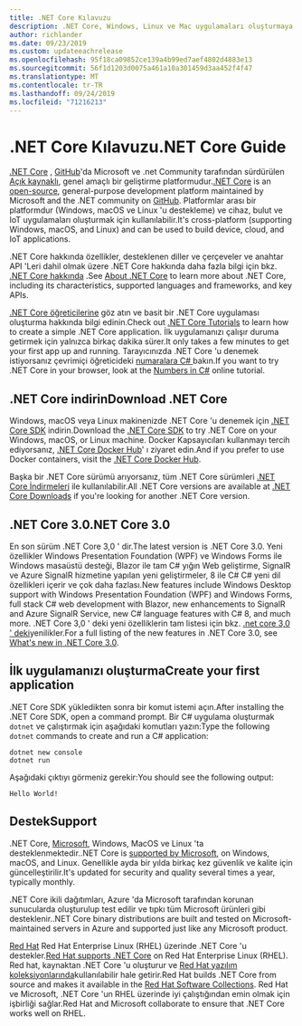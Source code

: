 ```yaml
---
title: .NET Core Kılavuzu
description: .NET Core, Windows, Linux ve Mac uygulamaları oluşturmaya yönelik modüler ve yüksek performanslı bir uygulamasıdır. Başlamak için .NET Core hakkında bilgi edinin.
author: richlander
ms.date: 09/23/2019
ms.custom: updateeachrelease
ms.openlocfilehash: 95f18ca09852ce139a4b99ed7aef4802d4883e13
ms.sourcegitcommit: 56f1d1203d0075a461a10a301459d3aa452f4f47
ms.translationtype: MT
ms.contentlocale: tr-TR
ms.lasthandoff: 09/24/2019
ms.locfileid: "71216213"
---
```

# <a name="net-core-guide"></a><span data-ttu-id="4d0c0-104">.NET Core Kılavuzu</span><span class="sxs-lookup"><span data-stu-id="4d0c0-104">.NET Core Guide</span></span>

<span data-ttu-id="4d0c0-105">[.NET Core](about.md) , [GitHub](https://github.com/dotnet/core)'da Microsoft ve .net Community tarafından sürdürülen [Açık kaynaklı](https://github.com/dotnet/coreclr/blob/master/LICENSE.TXT), genel amaçlı bir geliştirme platformudur.</span><span class="sxs-lookup"><span data-stu-id="4d0c0-105">[.NET Core](about.md) is an [open-source](https://github.com/dotnet/coreclr/blob/master/LICENSE.TXT), general-purpose development platform maintained by Microsoft and the .NET community on [GitHub](https://github.com/dotnet/core).</span></span> <span data-ttu-id="4d0c0-106">Platformlar arası bir platformdur (Windows, macOS ve Linux 'u destekleme) ve cihaz, bulut ve IoT uygulamaları oluşturmak için kullanılabilir.</span><span class="sxs-lookup"><span data-stu-id="4d0c0-106">It's cross-platform (supporting Windows, macOS, and Linux) and can be used to build device, cloud, and IoT applications.</span></span>

<span data-ttu-id="4d0c0-107">.NET Core hakkında özellikler, desteklenen diller ve çerçeveler ve anahtar API 'Leri dahil olmak üzere .NET Core hakkında daha fazla bilgi için bkz. [.NET Core hakkında](about.md) .</span><span class="sxs-lookup"><span data-stu-id="4d0c0-107">See [About .NET Core](about.md) to learn more about .NET Core, including its characteristics, supported languages and frameworks, and key APIs.</span></span>

<span data-ttu-id="4d0c0-108">[.NET Core öğreticilerine](tutorials/index.md) göz atın ve basit bir .NET Core uygulaması oluşturma hakkında bilgi edinin.</span><span class="sxs-lookup"><span data-stu-id="4d0c0-108">Check out [.NET Core Tutorials](tutorials/index.md) to learn how to create a simple .NET Core application.</span></span> <span data-ttu-id="4d0c0-109">İlk uygulamanızı çalışır duruma getirmek için yalnızca birkaç dakika sürer.</span><span class="sxs-lookup"><span data-stu-id="4d0c0-109">It only takes a few minutes to get your first app up and running.</span></span> <span data-ttu-id="4d0c0-110">Tarayıcınızda .NET Core 'u denemek istiyorsanız çevrimiçi öğreticideki [numaralara C# ](../csharp/tutorials/intro-to-csharp/numbers-in-csharp.yml) bakın.</span><span class="sxs-lookup"><span data-stu-id="4d0c0-110">If you want to try .NET Core in your browser, look at the [Numbers in C#](../csharp/tutorials/intro-to-csharp/numbers-in-csharp.yml) online tutorial.</span></span>

## <a name="download-net-core"></a><span data-ttu-id="4d0c0-111">.NET Core indirin</span><span class="sxs-lookup"><span data-stu-id="4d0c0-111">Download .NET Core</span></span>

<span data-ttu-id="4d0c0-112">Windows, macOS veya Linux makinenizde .NET Core 'u denemek için [.NET Core SDK](https://www.microsoft.com/net/download) indirin.</span><span class="sxs-lookup"><span data-stu-id="4d0c0-112">Download the [.NET Core SDK](https://www.microsoft.com/net/download) to try .NET Core on your Windows, macOS, or Linux machine.</span></span> <span data-ttu-id="4d0c0-113">Docker Kapsayıcıları kullanmayı tercih ediyorsanız, [.NET Core Docker Hub](https://hub.docker.com/_/microsoft-dotnet-core/)' ı ziyaret edin.</span><span class="sxs-lookup"><span data-stu-id="4d0c0-113">And if you prefer to use Docker containers, visit the [.NET Core Docker Hub](https://hub.docker.com/_/microsoft-dotnet-core/).</span></span>

<span data-ttu-id="4d0c0-114">Başka bir .NET Core sürümü arıyorsanız, tüm .NET Core sürümleri [.NET Core İndirmeleri](https://dotnet.microsoft.com/download/dotnet-core) ile kullanılabilir.</span><span class="sxs-lookup"><span data-stu-id="4d0c0-114">All .NET Core versions are available at [.NET Core Downloads](https://dotnet.microsoft.com/download/dotnet-core) if you're looking for another .NET Core version.</span></span>

## <a name="net-core-30"></a><span data-ttu-id="4d0c0-115">.NET Core 3.0</span><span class="sxs-lookup"><span data-stu-id="4d0c0-115">.NET Core 3.0</span></span>

<span data-ttu-id="4d0c0-116">En son sürüm .NET Core 3,0 ' dir.</span><span class="sxs-lookup"><span data-stu-id="4d0c0-116">The latest version is .NET Core 3.0.</span></span> <span data-ttu-id="4d0c0-117">Yeni özellikler Windows Presentation Foundation (WPF) ve Windows Forms ile Windows masaüstü desteği, Blazor ile tam C# yığın Web geliştirme, SignalR ve Azure SignalR hizmetine yapılan yeni geliştirmeler, 8 ile C# C# yeni dil özellikleri içerir ve çok daha fazlası.</span><span class="sxs-lookup"><span data-stu-id="4d0c0-117">New features include Windows Desktop support with Windows Presentation Foundation (WPF) and Windows Forms, full stack C# web development with Blazor, new enhancements to SignalR and Azure SignalR Service, new C# language features with C# 8, and much more.</span></span> <span data-ttu-id="4d0c0-118">.NET Core 3,0 ' deki yeni özelliklerin tam listesi için bkz. [.net core 3,0 ' deki](./whats-new/dotnet-core-3-0.md)yenilikler.</span><span class="sxs-lookup"><span data-stu-id="4d0c0-118">For a full listing of the new features in .NET Core 3.0, see [What's new in .NET Core 3.0](./whats-new/dotnet-core-3-0.md).</span></span>

## <a name="create-your-first-application"></a><span data-ttu-id="4d0c0-119">İlk uygulamanızı oluşturma</span><span class="sxs-lookup"><span data-stu-id="4d0c0-119">Create your first application</span></span>

<span data-ttu-id="4d0c0-120">.NET Core SDK yükledikten sonra bir komut istemi açın.</span><span class="sxs-lookup"><span data-stu-id="4d0c0-120">After installing the .NET Core SDK, open a command prompt.</span></span> <span data-ttu-id="4d0c0-121">Bir C# uygulama oluşturmak `dotnet` ve çalıştırmak için aşağıdaki komutları yazın:</span><span class="sxs-lookup"><span data-stu-id="4d0c0-121">Type the following `dotnet` commands to create and run a C# application:</span></span>

```dotnetcli
dotnet new console
dotnet run
```

<span data-ttu-id="4d0c0-122">Aşağıdaki çıktıyı görmeniz gerekir:</span><span class="sxs-lookup"><span data-stu-id="4d0c0-122">You should see the following output:</span></span>

```output
Hello World!
```

## <a name="support"></a><span data-ttu-id="4d0c0-123">Destek</span><span class="sxs-lookup"><span data-stu-id="4d0c0-123">Support</span></span>

<span data-ttu-id="4d0c0-124">.NET Core, [Microsoft](https://dotnet.microsoft.com/platform/support/policy), Windows, MacOS ve Linux 'ta desteklenmektedir.</span><span class="sxs-lookup"><span data-stu-id="4d0c0-124">.NET Core is [supported by Microsoft](https://dotnet.microsoft.com/platform/support/policy), on Windows, macOS, and Linux.</span></span> <span data-ttu-id="4d0c0-125">Genellikle ayda bir yılda birkaç kez güvenlik ve kalite için güncelleştirilir.</span><span class="sxs-lookup"><span data-stu-id="4d0c0-125">It's updated for security and quality several times a year, typically monthly.</span></span>

<span data-ttu-id="4d0c0-126">.NET Core ikili dağıtımları, Azure 'da Microsoft tarafından korunan sunucularda oluşturulup test edilir ve tıpkı tüm Microsoft ürünleri gibi desteklenir.</span><span class="sxs-lookup"><span data-stu-id="4d0c0-126">.NET Core binary distributions are built and tested on Microsoft-maintained servers in Azure and supported just like any Microsoft product.</span></span>

<span data-ttu-id="4d0c0-127">[Red Hat](http://redhatloves.net/) Red Hat Enterprise Linux (RHEL) üzerinde .NET Core 'u destekler.</span><span class="sxs-lookup"><span data-stu-id="4d0c0-127">[Red Hat supports .NET Core](http://redhatloves.net/) on Red Hat Enterprise Linux (RHEL).</span></span> <span data-ttu-id="4d0c0-128">Red hat, kaynaktan .NET Core 'u oluşturur ve [Red Hat yazılım koleksiyonlarında](https://developers.redhat.com/products/softwarecollections/overview/)kullanılabilir hale getirir.</span><span class="sxs-lookup"><span data-stu-id="4d0c0-128">Red Hat builds .NET Core from source and makes it available in the [Red Hat Software Collections](https://developers.redhat.com/products/softwarecollections/overview/).</span></span> <span data-ttu-id="4d0c0-129">Red Hat ve Microsoft, .NET Core 'un RHEL üzerinde iyi çalıştığından emin olmak için işbirliği sağlar.</span><span class="sxs-lookup"><span data-stu-id="4d0c0-129">Red Hat and Microsoft collaborate to ensure that .NET Core works well on RHEL.</span></span>
